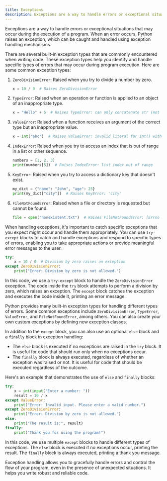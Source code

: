```yaml
---
title: Exceptions
description: Exceptions are a way to handle errors or exceptional situations that may occur during the execution of a program.
---
```


Exceptions are a way to handle errors or exceptional situations that may occur during the execution of a program. When an error occurs, Python raises an exception, which can be caught and handled using exception handling mechanisms.

There are several built-in exception types that are commonly encountered when writing code. These exception types help you identify and handle specific types of errors that may occur during program execution. Here are some common exception types:

1. `ZeroDivisionError`: Raised when you try to divide a number by zero.

   ```python
   x = 10 / 0  # Raises ZeroDivisionError
   ```

2. `TypeError`: Raised when an operation or function is applied to an object of an inappropriate type.

   ```python
   x = "Hello" + 5  # Raises TypeError: can only concatenate str (not "int") to str
   ```

3. `ValueError`: Raised when a function receives an argument of the correct type but an inappropriate value.

   ```python
   x = int("abc")  # Raises ValueError: invalid literal for int() with base 10: 'abc'
   ```

4. `IndexError`: Raised when you try to access an index that is out of range in a list or other sequence.

   ```python
   numbers = [1, 2, 3]
   print(numbers[5])  # Raises IndexError: list index out of range
   ```

5. `KeyError`: Raised when you try to access a dictionary key that doesn't exist.

   ```python
   my_dict = {"name": "John", "age": 25}
   print(my_dict["city"])  # Raises KeyError: 'city'
   ```

6. `FileNotFoundError`: Raised when a file or directory is requested but cannot be found.
   ```python
   file = open("nonexistent.txt")  # Raises FileNotFoundError: [Errno 2] No such file or directory: 'nonexistent.txt'
   ```

When handling exceptions, it's important to catch specific exceptions that you expect might occur and handle them appropriately. You can use `try-except` blocks to catch and handle exceptions and respond to specific types of errors, enabling you to take appropriate actions or provide meaningful error messages to the user.

```python
try:
    x = 10 / 0  # Division by zero raises an exception
except ZeroDivisionError:
    print("Error: Division by zero is not allowed.")
```

In this code, we use a `try-except` block to handle the `ZeroDivisionError` exception. The code inside the `try` block attempts to perform a division by zero, which raises an exception. The `except` block catches the exception and executes the code inside it, printing an error message.

Python provides many built-in exception types for handling different types of errors. Some common exceptions include `ZeroDivisionError`, `TypeError`, `ValueError`, and `FileNotFoundError`, among others. You can also create your own custom exceptions by defining new exception classes.

In addition to the `except` block, you can also use an optional `else` block and a `finally` block in exception handling:

- The `else` block is executed if no exceptions are raised in the `try` block. It is useful for code that should run only when no exceptions occur.
- The `finally` block is always executed, regardless of whether an exception was raised or not. It is useful for code that should be executed regardless of the outcome.

Here's an example that demonstrates the use of `else` and `finally` blocks:

```python
try:
    x = int(input("Enter a number: "))
    result = 10 / x
except ValueError:
    print("Error: Invalid input. Please enter a valid number.")
except ZeroDivisionError:
    print("Error: Division by zero is not allowed.")
else:
    print("The result is:", result)
finally:
    print("Thank you for using the program!")
```

In this code, we use multiple `except` blocks to handle different types of exceptions. The `else` block is executed if no exceptions occur, printing the result. The `finally` block is always executed, printing a thank you message.

Exception handling allows you to gracefully handle errors and control the flow of your program, even in the presence of unexpected situations. It helps you write robust and reliable code.
